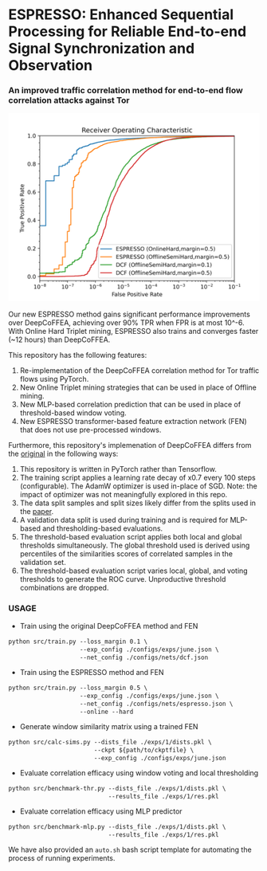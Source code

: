 # ESPRESSO: Enhanced Sequential Processing for Reliable End-to-end Signal Synchronization and Observation 

### An improved traffic correlation method for end-to-end flow correlation attacks against Tor

![ESPRESSO Receiver operating characteristic (ROC) Curve](./multi-roc.png)

Our new ESPRESSO method gains significant performance improvements over DeepCoFFEA, achieving over 90\% TPR when FPR is at most 10^-6. With Online Hard Triplet mining, ESPRESSO also trains and converges faster (~12 hours) than DeepCoFFEA.

This repository has the following features:
1. Re-implementation of the DeepCoFFEA correlation method for Tor traffic flows using PyTorch.
2. New Online Triplet mining strategies that can be used in place of Offline mining.
3. New MLP-based correlation prediction that can be used in place of threshold-based window voting.
4. New ESPRESSO transformer-based feature extraction network (FEN) that does not use pre-processed windows.

Furthermore, this repository's implemenation of DeepCoFFEA differs from the [original](https://github.com/traffic-analysis/deepcoffea) in the following ways:
1. This repository is written in PyTorch rather than Tensorflow.
2. The training script applies a learning rate decay of x0.7 every 100 steps (configurable). The AdamW optimizer is used in-place of SGD. Note: the impact of optimizer was not meaningfully explored in this repo.
3. The data split samples and split sizes likely differ from the splits used in the [paper](https://www.computer.org/csdl/proceedings-article/sp/2022/131600b429/1A4Q4jvFYs0).
4. A validation data split is used during training and is required for MLP-based and thresholding-based evaluations.
5. The threshold-based evaluation script applies both local and global thresholds simultaneously. The global threshold used is derived using percentiles of the similarities scores of correlated samples in the validation set.
5. The threshold-based evaluation script varies local, global, and voting thresholds to generate the ROC curve. Unproductive threshold combinations are dropped.

### USAGE

- Train using the original DeepCoFFEA method and FEN
```
python src/train.py --loss_margin 0.1 \
                    --exp_config ./configs/exps/june.json \
                    --net_config ./configs/nets/dcf.json
```

- Train using the ESPRESSO method and FEN
```
python src/train.py --loss_margin 0.5 \
                    --exp_config ./configs/exps/june.json \
                    --net_config ./configs/nets/espresso.json \
                    --online --hard
```

- Generate window similarity matrix using a trained FEN
```
python src/calc-sims.py --dists_file ./exps/1/dists.pkl \
                        --ckpt ${path/to/ckptfile} \
                        --exp_config ./configs/exps/june.json
```

- Evaluate correlation efficacy using window voting and local thresholding
```
python src/benchmark-thr.py --dists_file ./exps/1/dists.pkl \
                            --results_file ./exps/1/res.pkl
```

- Evaluate correlation efficacy using MLP predictor
```
python src/benchmark-mlp.py --dists_file ./exps/1/dists.pkl \
                            --results_file ./exps/1/res.pkl
```

We have also provided an `auto.sh` bash script template for automating the process of running experiments.

